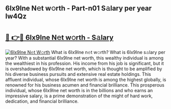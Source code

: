 ## 6Ix9Ine N𝚎t w𝚘rth - Part-n01 S𝚊lary per year Iw4Qz

# <h2><a href="http://gc36k4.nevu.top/?p=6Ix9Ine">🔗 👉🔴 6Ix9Ine N𝚎t w𝚘rth - S𝚊lary</a></h2>

[![6Ix9Ine N𝚎t W𝚘rth](https://i.imgur.com/Oavwk0R.jpeg)](http://gc36k4.nevu.top/?p=6Ix9Ine)
What is 6Ix9Ine n𝚎t w𝚘rth? What is 6Ix9Ine s𝚊lary per year?
With a substantial 6Ix9Ine net worth, this wealthy individual is among the wealthiest in his profession. His income from his job is significant, but it is overshadowed by 6Ix9Ine net worth, which is thought to be amplified by his diverse business pursuits and extensive real estate holdings. This affluent individual, whose 6Ix9Ine net worth is among the highest globally, is renowned for his business acumen and financial brilliance. This prosperous individual, whose 6Ix9Ine net worth is in the billions and who earns an impressive salary, is a prime demonstration of the might of hard work, dedication, and financial brilliance.
